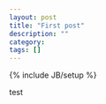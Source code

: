 ```yaml
---
layout: post
title: "First post"
description: ""
category: 
tags: []
---
```

{% include JB/setup %}

test
